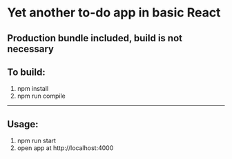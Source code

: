# Yet another to-do app in basic React
Production bundle included, build is not necessary
---
## To build:
1. npm install
2. npm run compile
---
## Usage:
1. npm run start
2. open app at http://localhost:4000